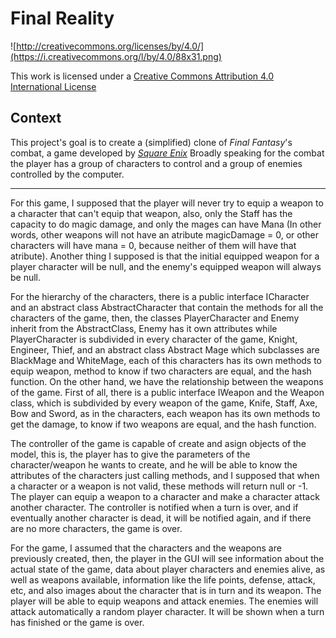 Final Reality
=============

![http://creativecommons.org/licenses/by/4.0/](https://i.creativecommons.org/l/by/4.0/88x31.png)

This work is licensed under a 
[Creative Commons Attribution 4.0 International License](http://creativecommons.org/licenses/by/4.0/)

Context
-------

This project's goal is to create a (simplified) clone of _Final Fantasy_'s combat, a game developed
by [_Square Enix_](https://www.square-enix.com)
Broadly speaking for the combat the player has a group of characters to control and a group of 
enemies controlled by the computer.

---

For this game, I supposed that the player will never try to equip a weapon to a character that can't equip that weapon,
also, only the Staff has the capacity to do magic damage, and only the mages can have Mana (In other words, 
other weapons will not have an atribute magicDamage = 0, or other characters will have mana = 0, because neither of 
them will have that atribute). Another thing I supposed is that the initial equipped weapon for a player character will
be null, and the enemy's equipped weapon will always be null.

For the hierarchy of the characters, there is a public interface ICharacter and an abstract class AbstractCharacter that
contain the methods for all the characters of the game, then, the classes PlayerCharacter and Enemy inherit from the 
AbstractClass, Enemy has it own attributes while PlayerCharacter is subdivided in every character of the game, Knight,
Engineer, Thief, and an abstract class Abstract Mage which subclasses are BlackMage and WhiteMage, each of this 
characters has its own methods to equip weapon, method to know if two characters are equal, and the hash function.
On the other hand, we have the relationship between the weapons of the game. First of all, there is a public interface 
IWeapon and the Weapon class, which is subdivided by every weapon of the game, Knife, Staff, Axe, Bow and Sword, as in
the characters, each weapon has its own methods to get the damage, to know if two weapons are equal, and the hash function.

The controller of the game is capable of create and asign objects of the model, this is, the player has to give the
parameters of the character/weapon he wants to create, and he will be able to know the attributes of the characters just
calling methods, and I supposed that when a character or a weapon is not valid, these methods will return null or -1.
The player can equip a weapon to a character and make a character attack another character. The controller is notified
when a turn is over, and if eventually another character is dead, it will be notified again, and if there are no more
characters, the game is over.

For the game, I assumed that the characters and the weapons are previously created, then, the player in the GUI will see
information about the actual state of the game, data about player characters and enemies alive, as well as weapons available,
information like the life points, defense, attack, etc, and also images about the character that is in turn and its weapon.
The player will be able to equip weapons and attack enemies. The enemies will attack automatically a random player character.
It will be shown when a turn has finished or the game is over.